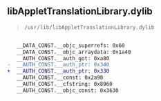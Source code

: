 ## libAppletTranslationLibrary.dylib

> `/usr/lib/libAppletTranslationLibrary.dylib`

```diff

   __DATA_CONST.__objc_superrefs: 0x60
   __DATA_CONST.__objc_arraydata: 0x1a40
   __AUTH_CONST.__auth_got: 0xa80
-  __AUTH_CONST.__auth_ptr: 0x340
+  __AUTH_CONST.__auth_ptr: 0x330
   __AUTH_CONST.__const: 0x2a90
   __AUTH_CONST.__cfstring: 0x8960
   __AUTH_CONST.__objc_const: 0x3630

```
